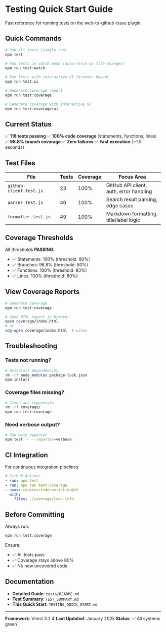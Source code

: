 # Testing Quick Start Guide

Fast reference for running tests on the web-to-github-issue plugin.

## Quick Commands

```bash
# Run all tests (single run)
npm test

# Run tests in watch mode (auto-rerun on file changes)
npm run test:watch

# Run tests with interactive UI (browser-based)
npm run test:ui

# Generate coverage report
npm run test:coverage

# Generate coverage with interactive UI
npm run test:coverage:ui
```

## Current Status

✅ **118 tests passing**
✅ **100% code coverage** (statements, functions, lines)
✅ **98.8% branch coverage**
✅ **Zero failures**
✅ **Fast execution** (~1.5 seconds)

## Test Files

| File | Tests | Coverage | Focus Area |
|------|-------|----------|-----------|
| `github-client.test.js` | 23 | 100% | GitHub API client, auth, error handling |
| `parser.test.js` | 46 | 100% | Search result parsing, edge cases |
| `formatter.test.js` | 49 | 100% | Markdown formatting, title/label logic |

## Coverage Thresholds

All thresholds **PASSING**:
- ✅ Statements: 100% (threshold: 80%)
- ✅ Branches: 98.8% (threshold: 80%)
- ✅ Functions: 100% (threshold: 80%)
- ✅ Lines: 100% (threshold: 80%)

## View Coverage Reports

```bash
# Generate coverage
npm run test:coverage

# Open HTML report in browser
open coverage/index.html
# or
xdg-open coverage/index.html  # Linux
```

## Troubleshooting

### Tests not running?
```bash
# Reinstall dependencies
rm -rf node_modules package-lock.json
npm install
```

### Coverage files missing?
```bash
# Clean and regenerate
rm -rf coverage/
npm run test:coverage
```

### Need verbose output?
```bash
# Run with reporter
npm test -- --reporter=verbose
```

## CI Integration

For continuous integration pipelines:

```yaml
# GitHub Actions
- run: npm test
- run: npm run test:coverage
- uses: codecov/codecov-action@v3
  with:
    files: ./coverage/lcov.info
```

## Before Committing

Always run:
```bash
npm run test:coverage
```

Ensure:
- ✅ All tests pass
- ✅ Coverage stays above 80%
- ✅ No new uncovered code

## Documentation

- **Detailed Guide**: `tests/README.md`
- **Test Summary**: `TEST_SUMMARY.md`
- **This Quick Start**: `TESTING_QUICK_START.md`

---

**Framework**: Vitest 3.2.4
**Last Updated**: January 2025
**Status**: ✅ All systems green
